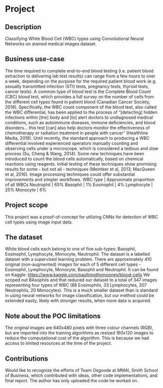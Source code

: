 # Project

## Description
Classifying White Blood Cell (WBC) types using Convolutional Neural Networks on stained medical images dataset.

## Business use-case
The time required to complete end-to-end blood testing (i.e. patient blood extraction to
delivering lab test results) can range from a few hours to over a week, depending on the purpose
for the required patient blood work (e.g. sexually transmitted infection (STI) tests, pregnancy
tests, thyroid tests, cancer tests). A common type of blood test is the Complete Blood Count
(CBC) blood test, which provides a full survey on the number of cells from the different cell
types found in patient blood (Canadian Cancer Society, 2018). Specifically, the WBC count
component of the blood test, also called the WBC differential, has been applied to the process of
“[detecting] hidden infections within [the] body and [to] alert doctors to undiagnosed medical
conditions, such as autoimmune diseases, immune deficiencies, and blood disorders... this test
[can] also help doctors monitor the effectiveness of chemotherapy or radiation treatment in
people with cancer” (Healthline Media, 2018). Until recently, the standard approach to
producing a WBC differential involved experienced operators manually counting and observing
cells under a microscope, which is considered a tedious and slow process (Su, Cheng & Wang,
2014). Some new techniques have been introduced to count the blood cells automatically, based
on chemical reactions using reagents. Initial testing of these techniques show promising results
for some - but not all - techniques (Meintker et al, 2013; MacQueen et al, 2016). Image
processing techniques could offer substantial improvements and simpler workflows.
WBC type | Approximate proportion of all WBCs
Neutrophil | 65%
Basophil | 1%
Eosinophil | 4%
Lymphocyte | 25%
Monocyte | 6%

## Project scope
This project was a proof-of-concept for utilizing CNNs for detection of WBC cell types using image input data.

## The dataset
White blood cells each belong to one of five sub-types: Basophil, Eosinophil, Lymphocyte, Monocyte, Neutrophil. The dataset is a labelled dataset with a supervised learning problem. There are approximately 410 original (non-augmented) images for each of 5 different cell types - Eosinophil, Lymphocyte, Monocyte, Basophil and Neutrophil. It can be found on Kaggle: https://www.kaggle.com/paultimothymooney/blood-cells
We scoped out BAsophils and that reduced our dataset to a total of 347 images representing four types of WBC (88 Eosinophils, 33 Lymphocytes, 207 Neutrophils, 20 Monocytes). This is a much smaller dataset than is standard in using neural networks for image classification, but our method could be extended easily, likely with stronger results, when more data is acquired.

## Note about the POC limitations
The original images are 640x480 pixels with three colour channels (RGB), but are imported into the training algorithms as resized 160x120 images to reduce the computational cost of the algorithm. This is because we had access to limited resources at the time of the project.

## Contributions
Would like to recognize the efforts of Team Osgoode at MMAI, Smith School of Business, which contributed with ideas, other code implementations, and final report. The author has only uploaded the code he worked on.
